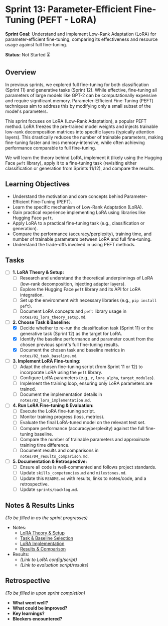# Sprint 13: Parameter-Efficient Fine-Tuning (PEFT - LoRA)

**Sprint Goal:** Understand and implement Low-Rank Adaptation (LoRA) for parameter-efficient fine-tuning, comparing its effectiveness and resource usage against full fine-tuning.

**Status:** Not Started ⏳

## Overview

In previous sprints, we explored full fine-tuning for both classification (Sprint 11) and generative tasks (Sprint 12). While effective, fine-tuning all parameters of large models like GPT-2 can be computationally expensive and require significant memory. Parameter-Efficient Fine-Tuning (PEFT) techniques aim to address this by modifying only a small subset of the model's parameters.

This sprint focuses on LoRA (Low-Rank Adaptation), a popular PEFT method. LoRA freezes the pre-trained model weights and injects trainable low-rank decomposition matrices into specific layers (typically attention layers). This drastically reduces the number of trainable parameters, making fine-tuning faster and less memory-intensive, while often achieving performance comparable to full fine-tuning.

We will learn the theory behind LoRA, implement it (likely using the Hugging Face `peft` library), apply it to a fine-tuning task (revisiting either classification or generation from Sprints 11/12), and compare the results.

## Learning Objectives

- Understand the motivation and core concepts behind Parameter-Efficient Fine-Tuning (PEFT).
- Learn the specific mechanism of Low-Rank Adaptation (LoRA).
- Gain practical experience implementing LoRA using libraries like Hugging Face `peft`.
- Apply LoRA to a practical fine-tuning task (e.g., classification or generation).
- Compare the performance (accuracy/perplexity), training time, and number of trainable parameters between LoRA and full fine-tuning.
- Understand the trade-offs involved in using PEFT methods.

## Tasks

- [ ] **1. LoRA Theory & Setup:**
  - [ ] Research and understand the theoretical underpinnings of LoRA (low-rank decomposition, injecting adapter layers).
  - [ ] Explore the Hugging Face `peft` library and its API for LoRA integration.
  - [ ] Set up the environment with necessary libraries (e.g., `pip install peft`).
  - [ ] Document LoRA concepts and `peft` library usage in `notes/01_lora_theory_setup.md`.
- [ ] **2. Choose Task & Baseline:**
  - [x] Decide whether to re-run the classification task (Sprint 11) or the generative task (Sprint 12) as the target for LoRA.
  - [x] Identify the baseline performance and parameter count from the chosen previous sprint's full fine-tuning results.
  - [x] Document the chosen task and baseline metrics in `notes/02_task_baseline.md`.
- [ ] **3. Implement LoRA Fine-tuning:**
  - [ ] Adapt the chosen fine-tuning script (from Sprint 11 or 12) to incorporate LoRA using the `peft` library.
  - [ ] Configure LoRA parameters (e.g., `r`, `lora_alpha`, `target_modules`).
  - [ ] Implement the training loop, ensuring only LoRA parameters are trained.
  - [ ] Document the implementation details in `notes/03_lora_implementation.md`.
- [ ] **4. Run LoRA Fine-tuning & Evaluation:**
  - [ ] Execute the LoRA fine-tuning script.
  - [ ] Monitor training progress (loss, metrics).
  - [ ] Evaluate the final LoRA-tuned model on the relevant test set.
  - [ ] Compare performance (accuracy/perplexity) against the full fine-tuning baseline.
  - [ ] Compare the number of trainable parameters and approximate training time difference.
  - [ ] Document results and comparisons in `notes/04_results_comparison.md`.
- [ ] **5. Documentation & Retrospective:**
  - [ ] Ensure all code is well-commented and follows project standards.
  - [ ] Update `skills_competencies.md` and `milestones.md`.
  - [ ] Update this `README.md` with results, links to notes/code, and a retrospective.
  - [ ] Update `sprints/backlog.md`.

## Notes & Results Links

_(To be filled in as the sprint progresses)_

- Notes:
  - [LoRA Theory & Setup](./notes/01_lora_theory_setup.md)
  - [Task & Baseline Selection](./notes/02_task_baseline.md)
  - [LoRA Implementation](./notes/03_lora_implementation.md)
  - [Results & Comparison](./notes/04_results_comparison.md)
- Results:
  - _(Link to LoRA config/script)_
  - _(Link to evaluation script/results)_

## Retrospective

_(To be filled in upon sprint completion)_

- **What went well?**
- **What could be improved?**
- **Key learnings?**
- **Blockers encountered?**
